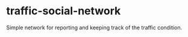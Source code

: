 traffic-social-network
======================

Simple network for reporting and keeping track of the traffic condition.